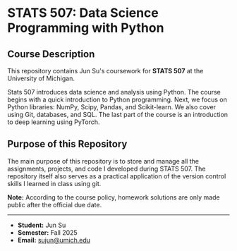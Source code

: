 # STATS 507: Data Science Programming with Python

## Course Description

This repository contains Jun Su's coursework for **STATS 507** at the University of Michigan. 

Stats 507 introduces data science and analysis using Python. The course begins with a quick introduction to Python programming. Next, we focus on Python libraries: NumPy, Scipy, Pandas, and Scikit-learn. We also cover using Git, databases, and SQL. The last part of the course is an introduction to deep learning using PyTorch.

## Purpose of this Repository

The main purpose of this repository is to store and manage all the assignments, projects, and code I developed during STATS 507. The repository itself also serves as a practical application of the version control skills I learned in class using git.

**Note:** According to the course policy, homework solutions are only made public after the official due date.

---

* **Student:** Jun Su
* **Semester:** Fall 2025
* **Email:** sujun@umich.edu
